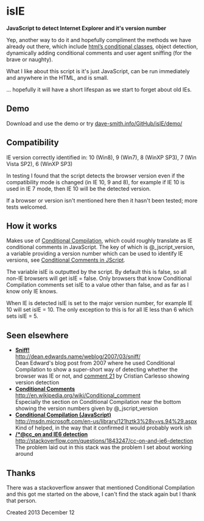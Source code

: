 isIE
====
**JavaScript to detect Internet Explorer and it's version number**

Yep, another way to do it and hopefully compliment the methods we have already out there, which include [html’s conditional classes](http://www.paulirish.com/2008/conditional-stylesheets-vs-css-hacks-answer-neither/), object detection, dynamically adding conditional comments and user agent sniffing (for the brave or naughty).

What I like about this script is it's just JavaScript, can be run immediately and anywhere in the HTML, and is small.

... hopefully it will have a short lifespan as we start to forget about old IEs.


Demo
----
Download and use the demo or try <a href="http://dave-smith.info/GitHub/isIE/demo/">dave-smith.info/GitHub/isIE/demo/</a>

Compatibility
-------------

IE version correctly identified in: 10 (Win8), 9 (Win7), 8 (WinXP SP3), 7 (Win Vista SP2), 6 (WinXP SP3)

In testing I found that the script detects the browser version even if the compatibility mode is changed (in IE 10, 9 and 8), for example if IE 10 is used in IE 7 mode, then IE 10 will be the detected version.

If a browser or version isn't mentioned here then it hasn't been tested; more tests welcomed.


How it works
------------

Makes use of [Conditional Compilation](http://msdn.microsoft.com/en-us/library/121hztk3%28v=vs.94%29.aspx), which could roughly translate as IE conditional comments in JavaScript. The key of which is @_jscript_version, a variable providing a version number which can be used to identify IE versions, see [Conditional Comments in JScript](http://en.wikipedia.org/wiki/Conditional_comment#Conditional_comments_in_JScript).

The variable isIE is outputted by the script. By default this is false, so all non-IE browsers will get isIE = false. Only browsers that know Conditional Compilation comments set isIE to a value other than false, and as far as I know only IE knows.

When IE is detected isIE is set to the major version number, for example IE 10 will set isIE = 10. The only exception to this is for all IE less than 6 which sets isIE = 5.

Seen elsewhere
--------------

* <a href="http://dean.edwards.name/weblog/2007/03/sniff/"><strong>Sniff!</strong><br/>http://dean.edwards.name/weblog/2007/03/sniff/</a><br />Dean Edward's blog post from 2007 where he used Conditional Compilation to show a super-short way of detecting whether the browser was IE or not, and <a href="http://dean.edwards.name/weblog/2007/03/sniff/#comment83590">comment 21</a> by Cristian Carlesso showing version detection
* <a href="http://en.wikipedia.org/wiki/Conditional_comment#Conditional_comments_in_JScript"><strong>Conditional Comments</strong><br />http://en.wikipedia.org/wiki/Conditional_comment</a><br />Especially the section on Conditional Compilation near the bottom showing the version numbers given by @_jscript_version
* <a href="http://msdn.microsoft.com/en-us/library/121hztk3%28v=vs.94%29.aspx"><strong>Conditional Compilation (JavaScript)</strong><br />http://msdn.microsoft.com/en-us/library/121hztk3%28v=vs.94%29.aspx</a><br />Kind of helped, in the way that it confirmed it would probably work ish
* <a href="http://stackoverflow.com/questions/1843247/cc-on-and-ie6-detection"><strong>/*@cc_on and IE6 detection</strong><br />http://stackoverflow.com/questions/1843247/cc-on-and-ie6-detection</a><br />The problem laid out in this stack was the problem I set about working around


Thanks
------

There was a stackoverflow answer that mentioned Conditional Compilation and this got me started on the above, I can't find the stack again but I thank that person.


Created 2013 December 12
